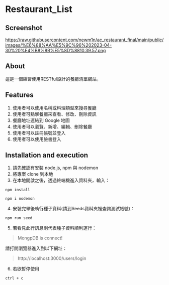 # Restaurant_List


## Screenshot
https://raw.githubusercontent.com/newm1n/ac_restaurant_final/main/public/images/%E6%88%AA%E5%9C%96%202023-04-30%20%E4%B8%8B%E5%8D%8810.39.57.png


## About
這是一個練習使用RESTful設計的餐廳清單網站。

## Features

1. 使用者可以使用名稱或料理類型來搜尋餐廳
2. 使用者可點擊餐廳來查看、修改、刪除資訊
3. 餐廳地址連結到 Google 地圖
4. 使用者可以瀏覽、新增、編輯、刪除餐廳
5. 使用者可以註冊帳號並登入
6. 使用者可以使用臉書登入

## Installation and execution

1. 請先確認有安裝 node.js, npm 與 nodemon
2. 將專案 clone 到本地
3. 在本地開啟之後，透過終端機進入資料夾，輸入：

```
npm install
```
```
npm i nodemon
```

4. 安裝完畢後執行種子資料(請到Seeds資料夾裡查詢測試帳號)：

```
npm run seed
```

5. 若看見此行訊息則代表種子資料順利運行：

> MongpDB is connect!

請打開瀏覽器進入到以下網址：

> http://localhost:3000/users/login

6. 若欲暫停使用

```
ctrl + c
```

